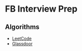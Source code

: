 # FB Interview Prep

## Algorithms
- [LeetCode](/Algorithms/LeetCode)
- [Glassdoor](/Algorithms/Glassdoor)